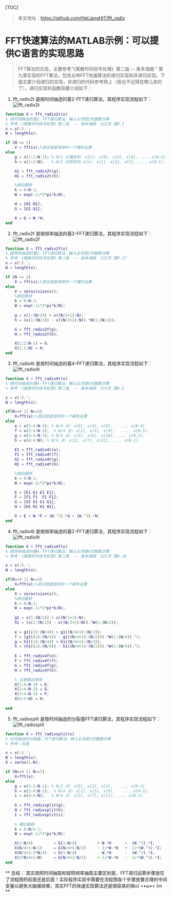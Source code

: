 [TOC]
>本文地址：https://github.com/HeLiangHIT/fft_radix

# FFT快速算法的MATLAB示例：可以提供C语言的实现思路

>FFT算法的实现，主要参考“《离散时间信号处理》第二版  -- 奥本海姆 ” 第九章实现的FFT算法，包括五种FFT快速算法的递归实现和非递归实现。下面主要介绍递归的实现，非递归的代码参考网上（我也不记得在哪儿来的了），递归实现的函数简要介绍如下：


1. fft_radix2t 是按时间抽选的基2-FFT递归算法，其程序实现流程如下：
![fft_radix2t](ref_fig/基2时间抽取.jpg "按时间抽选的基2-FFT递归算法") 
```matlab
function X = fft_radix2t(x)
% 按时间抽选的基2，FFT递归算法，输入必须是2的整数次幂
% 参考：《离散时间信号处理》第二版  -- 奥本海姆  513页 图9.3
x = x(:).';
N = length(x);

if (N == 2)
    X = fft(x);%其实就是简单的一个蝶形运算
else
    g = x(1:2:N-1); % N/2 点偶序列  x[n]: x[0], x[2], x[4], ..., x[N-2].
    h = x(2:2:N);   % N/2 点奇序列 x[n]: x[1], x[3], x[5], ..., x[N-1].

    G1 = fft_radix2t(g);
    H1 = fft_radix2t(h);

    %相位翻转
    k = 0:N-1;
    W = exp(-1i*2*pi*k/N);

    H = [H1 H1];
    G = [G1 G1];

    X = G + W.*H;
end
```
2. fft_radix2f 是按频率抽选的基2-FFT递归算法，其程序实现流程如下：
![fft_radix2f](ref_fig/基2频率抽取.jpg "按频率抽选的基2-FFT递归算法") 
```matlab
function X = fft_radix2f(x)
% 按频率抽选的基2，FFT递归算法，输入必须是2的整数次幂
% 参考：《离散时间信号处理》第二版  -- 奥本海姆  522页 图9.17
x = x(:).';
N = length(x);

if (N == 2)
    X = fft(x);%其实就是简单的一个蝶形运算
else
    X = zeros(size(x));
    %相位翻转
    k = 0:N-1;
    W = exp(-1i*2*pi*k/N);
    
    g = x(1:(N/2)) + x((N/2+1):N);
    h = (x(1:(N/2)) - x((N/2+1):N)).*W(1:(N/2));

    G = fft_radix2f(g);
    H = fft_radix2f(h);

    X(1:2:N-1) = G;
    X(2:2:N) = H;
end
```
3. fft_radix4t 是按时间抽选的基4-FFT递归算法，其程序实现流程如下：
![fft_radix4t](ref_fig/基4时间抽取.jpg "按时间抽选的基4-FFT递归算法") 
```matlab
function X = fft_radix4t(x)
% 按时间抽选的基4，FFT递归算法，输入必须是4的整数次幂
% 参考：《离散时间信号处理》第二版  -- 奥本海姆  514页 图9.5

x = x(:).';
N = length(x);

if(N==4 || N==2)
    X=fft(x);%其实就是简单的一个蝶形运算
else
    e = x(1:4:N-3); % N/4 点: x[0], x[4], x[8],   ..., x[N-4].
    f = x(2:4:N-2);  % N/4 点: x[1], x[5], x[9],   ..., x[N-3].
    g = x(3:4:N-1); % N/4 点: x[2], x[6], x[10], ..., x[N-2].
    h = x(4:4:N); % N/4 点: x[3], x[7], x[11], ..., x[N-1].
    
    E1 = fft_radix4t(e);
    F1 = fft_radix4t(f);
    G1 = fft_radix4t(g);
    H1 = fft_radix4t(h);

    %相位翻转
    k = 0:N-1;
    W = exp(-1i*2*pi*k/N);

    E = [E1 E1 E1 E1];
    F = [F1 F1  F1 F1];
    G = [G1 G1 G1 G1];
    H = [H1 H1 H1 H1];

    X = E + W.*F + (W.^2).*G + (W.^3).*H;
end
```
4. fft_radix4t 是按频率抽选的基2-FFT递归算法，其程序实现流程如下：
![fft_radix4t](ref_fig/基4频率抽取.jpg "按频率抽选的基4-FFT递归算法") 
```matlab
function X = fft_radix4f(x)
% 按频率抽选的基4，FFT递归算法，输入必须是4的整数次幂
% 参考：《离散时间信号处理》第二版  -- 奥本海姆  522页 图9.18

x = x(:).';
N = length(x);

if(N==4 || N==2)
    X=fft(x);%其实就是简单的一个蝶形运算
else
    X = zeros(size(x));
    %相位翻转
    k = 0:N-1;
    W = exp(-1i*2*pi*k/N);
    
    g1 = x(1:(N/2)) + x((N/2+1):N);
    h1 = (x(1:(N/2)) - x((N/2+1):N)).*W(1:(N/2));
    
    e = g1((1):(N/4)) + g1((N/4+1):(N/2));
    f = (g1((1):(N/4)) - g1((N/4+1):(N/2))).*W(1:(N/4)).^2;
    g = h1((1):(N/4)) + h1((N/4+1):(N/2));
    h = (h1((1):(N/4)) - h1((N/4+1):(N/2))).*W(1:(N/4)).^2;
    
    E = fft_radix4f(e);
    F = fft_radix4f(f);
    G = fft_radix4f(g);
    H = fft_radix4f(h);

    % 注意输出顺序
    X(1:4:N-3) = E;
    X(2:4:N-2) = G;
    X(3:4:N-1) = F;
    X(4:4:N) = H;
    
end
```
5. fft_radixsplit 是按时间抽选的分裂基FFT递归算法，其程序实现流程如下：
![fft_radixsplit](ref_fig/分裂基FFT.jpg "按时间抽选的分裂基FFT递归算法") 
```matlab
function X = fft_radixsplit(x)
% 时间抽选的分裂基，FFT递归算法，输入必须是2的整数次幂
% 参考：百度

x = x(:).';
N = length(x);
X = zeros(1,N);

if (N==4 || N==2)
    X=fft(x);
else
    g = x(1:2:N-1); % N/2 点: x[0], x[2], x[4],   ..., x[N-2].
    h = x(2:4:N-2);  % N/4 点: x[1], x[5], x[9],   ..., x[N-3].
    i = x(4:4:N);   % N/4 点: x[3], x[7], x[11], ..., x[N-1].
    
    G = fft_radixsplit(g);
    H = fft_radixsplit(h);
    I = fft_radixsplit(i);
    
    % 相位翻转
    k = 0:N/4-1;
    W = exp(-1i*2*pi*k/N);

    X(1:N/4)         = G(1:N/4)         + W.*H      +  (W.^3).*I;
    X(N/4+1:N/2)     = G(N/4+1:N/2)     - 1i*W.*H   +  1i*(W.^3).*I;
    X(N/2+1:3*N/4)   = G(1:N/4)         - W.*H      -  (W.^3).*I;
    X(3*N/4+1:N)     = G(N/4+1:N/2)     + 1i*W.*H   -  1i*(W.^3).*I;
end
```

** 总结： 其实按照时间抽取和按照频率抽取主要区别是，FFT递归运算步骤放在了流程图的前面还是后面！实际程序实现中需要在流程图各个步骤放置合理的中间变量以避免大脑被绕晕，其实FFT的快速实现算法还是很容易的嘛o( =•ω•= )m **